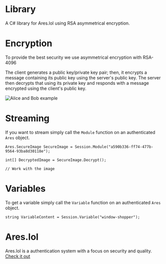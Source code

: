 # Library
A C# library for Ares.lol using RSA asymmetrical encryption.

# Encryption
To provide the best security we use asymmetrical encryption with RSA-4096

The client generates a public key/private key pair; then, it encrypts a message containing its public key using the server's public key. The server then decrypts that using its private key and responds with a message encrypted using the client's public key.

![Alice and Bob example](https://bjc.edc.org/March2019/bjc-r/img/3-lists/525px-Public_key_encryption.png)

# Streaming
If you want to stream simply call the `Module` function on an authenticated `Ares` object.
```
Ares.SecureImage SecureImage = Session.Module("a590b336-ff74-477b-9564-93ba8d30118e");

int[] DecryptedImage = SecureImage.Decrypt();

// Work with the image
```

# Variables
To get a variable simply call the `Variable` function on an authenticated `Ares` object.
```
string VariableContent = Session.Variable("window-shopper");
```

# Ares.lol
Ares.lol is a authentication system with a focus on security and quality.
[Check it out](https://ares.lol)
